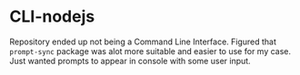 # CLI-nodejs
Repository ended up not being a Command Line Interface. Figured that ```prompt-sync``` package was alot more suitable and easier to use for my case. Just wanted prompts to appear in console with some user input.
